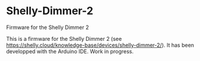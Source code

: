 # Shelly-Dimmer-2
Firmware for the Shelly Dimmer 2

This is a firmware for the Shelly Dimmer 2 (see https://shelly.cloud/knowledge-base/devices/shelly-dimmer-2/). It has been developped with the Arduino IDE. Work in progress.

